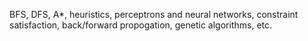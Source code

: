 BFS, DFS, A*, heuristics, perceptrons and neural networks, constraint satisfaction, back/forward propogation, genetic algorithms, etc.
